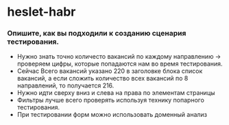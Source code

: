 # heslet-habr

### Опишите, ĸаĸ вы подходили ĸ созданию сценария тестирования.

- Нужно знать точно количесто вакансий по каждому направлению -> проверяем цифры, которые попадаются нам во время тестирования. 
- Сейчас Всего вакансий указано 220 в заголовке блока список вакансий, а если сложить количество всех вакансий по 8 направлений, то получается 216.
- Нужно идти сверху вниз и слева на права по элементам страницы
- Фильтры лучше всего проверять используя технику попарного тестирования.
- При тестировании форм можно использовать доменный анализ
